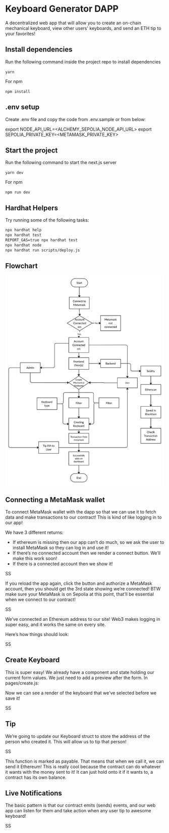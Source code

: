 # Keyboard Generator DAPP

A decentralized web app that will allow you to create an on-chain mechanical keyboard, view other users' keyboards, and send an ETH tip to your favorites!

## Install dependencies

Run the following command inside the project repo to install dependencies

```yarn```

For npm

```npm install```

## .env setup

Create .env file and copy the code from .env.sample or from below:

export NODE_API_URL=<ALCHEMY_SEPOLIA_NODE_API_URL>
export SEPOLIA_PRIVATE_KEY=<METAMASK_PRIVATE_KEY>

## Start the project

Run the following command to start the next.js server

```yarn dev```

For npm

```npm run dev```

## Hardhat Helpers
Try running some of the following tasks:

```shell
npx hardhat help
npx hardhat test
REPORT_GAS=true npx hardhat test
npx hardhat node
npx hardhat run scripts/deploy.js
```

## Flowchart

![Project Flowchart](./images/Flowchart.jpeg)

## Connecting a MetaMask wallet

To connect MetaMask wallet with the dapp so that we can use it to fetch data and make transactions to our contract! This is kind of like logging in to our app!

We have 3 different returns:
- If ethereum is missing then our app can’t do much, so we ask the user to install MetaMask so they can log in and use it!
- If there’s no connected account then we render a connect button. We’ll make this work soon!
- If there is a connected account then we show it!

SS

If you reload the app again, click the button and authorize a MetaMask account, then you should get the 3rd state showing we’re connected! BTW make sure your MetaMask is on Sepolia at this point, that’ll be essential when we connect to our contract!

SS

We’ve connected an Ethereum address to our site! Web3 makes logging in super easy, and it works the same on every site.

Here’s how things should look:

SS

## Create Keyboard

This is super easy! We already have a <Keyboard> component and state holding our current form values. We just need to add a preview after the form. In pages/create.js:

Now we can see a render of the keyboard that we’ve selected before we save it!

SS

## Tip

We’re going to update our Keyboard struct to store the address of the person who created it. This will allow us to tip that person!

SS

This function is marked as payable. That means that when we call it, we can send it Ethereum! This is really cool because the contract can do whatever it wants with the money sent to it! It can just hold onto it if it wants to, a contract has its own balance.

## Live Notifications

The basic pattern is that our contract emits (sends) events, and our web app can listen for them and take action when any user tip to awesome keyboard!

SS
